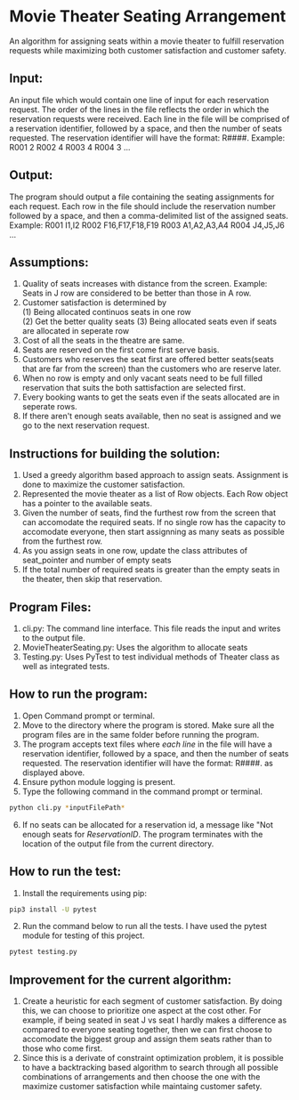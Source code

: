 # Movie Theater Seating Arrangement
An algorithm for assigning seats within a movie theater to fulfill reservation requests while maximizing both customer satisfaction and customer safety.

 ## Input: 

An input file which would contain one line of input for each reservation request. The order of the lines in the file reflects the order in which the reservation requests were received. Each line in the file will be comprised of a reservation identifier, followed by a space, and then the number of seats requested. The reservation identifier will have the format: R####.
Example: 
R001 2 
R002 4 
R003 4 
R004 3
...

 ## Output: 

The program should output a file containing the seating assignments for each request. Each row in the file should include the reservation number followed by a space, and then a comma-delimited list of the assigned seats.
Example: 
R001 I1,I2
R002 F16,F17,F18,F19 
R003 A1,A2,A3,A4 
R004 J4,J5,J6
...

 ## Assumptions:
1. Quality of seats increases with distance from the screen. Example: Seats in J row are considered to be better than those in A row.
2. Customer satisfaction is determined by                                   
   (1) Being allocated continuos seats in one row  
   (2) Get the better quality seats
   (3) Being allocated seats even if seats are allocated in seperate row
3. Cost of all the seats in the theatre are same. 
4. Seats are reserved on the first come first serve basis. 
5. Customers who reserves the seat first are offered better seats(seats that are far from the screen) than the customers who are reserve later. 
6. When no row is empty and only vacant seats need to be full filled reservation that suits the both sattisfaction are selected first.  
8. Every booking wants to get the seats even if the seats allocated are in seperate rows. 
9. If there aren't enough seats available, then no seat is assigned and we go to the next reservation request.

 ## Instructions for building the solution:
 1. Used a greedy algorithm based approach to assign seats. Assignment is done to maximize the customer satisfaction.
 2. Represented the movie theater as a list of Row objects. Each Row object has a pointer to the available seats.
 3. Given the number of seats, find the furthest row from the screen that can accomodate the required seats. If no single row has the capacity to accomodate everyone, then start assignning as many seats as possible from the furthest row. 
 4. As you assign seats in one row, update the class attributes of seat_pointer and number of empty seats
 5. If the total number of required seats is greater than the empty seats in the theater, then skip that reservation. 

 ## Program Files: 
 1. cli.py: The command line interface. This file reads the input and writes to the output file.
 2. MovieTheaterSeating.py: Uses the algorithm to allocate seats
 3. Testing.py: Uses PyTest to test individual methods of Theater class as well as integrated tests.

 ## How to run the program: 
 1. Open Command prompt or terminal. 
 2. Move to the directory where the program is stored. Make sure all the program files are in the same folder before running the program.
 3. The program accepts text files where *each line* in the file will have a reservation identifier, followed by a space, and then the number of seats requested. The reservation identifier will have the format: R####. as displayed above. 
 4. Ensure python module logging is present.
 5. Type the following command in the  command prompt or terminal. 
 ```bash
python cli.py *inputFilePath*
```
            
6. If no seats can be allocated for a reservation id, a message like "Not enough seats for *ReservationID*. The program terminates with the location of the output file from the current directory.


 ## How to run the test:
1. Install the requirements using pip:
```bash
pip3 install -U pytest
```

2. Run the command below to run all the tests. I have used the pytest module for testing of this project. 
```bash
pytest testing.py
```
 ## Improvement for the current algorithm:
1. Create a heuristic for each segment of customer satisfaction. By doing this, we can choose to prioritize one aspect at the cost other. For example, if being seated in seat J vs seat I hardly makes a difference as compared to everyone seating together, then we can first choose to accomodate the biggest group and assign them seats rather than to those who come first.
2. Since this is a derivate of constraint optimization problem, it is possible to have a backtracking based algorithm to search through all possible combinations of arrangements and then choose the one with the maximize customer satisfaction while maintaing customer safety.

 
